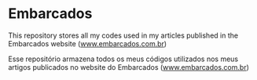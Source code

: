 # Embarcados

This repository stores all my codes used in my articles published in the Embarcados website (www.embarcados.com.br)

Esse repositório armazena todos os meus códigos utilizados nos meus artigos publicados no website do Embarcados (www.embarcados.com.br)
